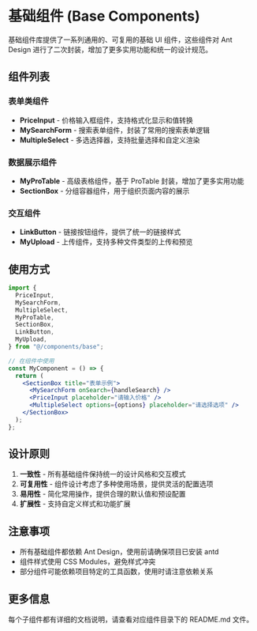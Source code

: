 # 基础组件 (Base Components)

基础组件库提供了一系列通用的、可复用的基础 UI 组件，这些组件对 Ant Design 进行了二次封装，增加了更多实用功能和统一的设计规范。

## 组件列表

### 表单类组件

- **PriceInput** - 价格输入框组件，支持格式化显示和值转换
- **MySearchForm** - 搜索表单组件，封装了常用的搜索表单逻辑
- **MultipleSelect** - 多选选择器，支持批量选择和自定义渲染

### 数据展示组件

- **MyProTable** - 高级表格组件，基于 ProTable 封装，增加了更多实用功能
- **SectionBox** - 分组容器组件，用于组织页面内容的展示

### 交互组件

- **LinkButton** - 链接按钮组件，提供了统一的链接样式
- **MyUpload** - 上传组件，支持多种文件类型的上传和预览

## 使用方式

```jsx
import {
  PriceInput,
  MySearchForm,
  MultipleSelect,
  MyProTable,
  SectionBox,
  LinkButton,
  MyUpload,
} from "@/components/base";

// 在组件中使用
const MyComponent = () => {
  return (
    <SectionBox title="表单示例">
      <MySearchForm onSearch={handleSearch} />
      <PriceInput placeholder="请输入价格" />
      <MultipleSelect options={options} placeholder="请选择选项" />
    </SectionBox>
  );
};
```

## 设计原则

1. **一致性** - 所有基础组件保持统一的设计风格和交互模式
2. **可复用性** - 组件设计考虑了多种使用场景，提供灵活的配置选项
3. **易用性** - 简化常用操作，提供合理的默认值和预设配置
4. **扩展性** - 支持自定义样式和功能扩展

## 注意事项

- 所有基础组件都依赖 Ant Design，使用前请确保项目已安装 antd
- 组件样式使用 CSS Modules，避免样式冲突
- 部分组件可能依赖项目特定的工具函数，使用时请注意依赖关系

## 更多信息

每个子组件都有详细的文档说明，请查看对应组件目录下的 README.md 文件。
